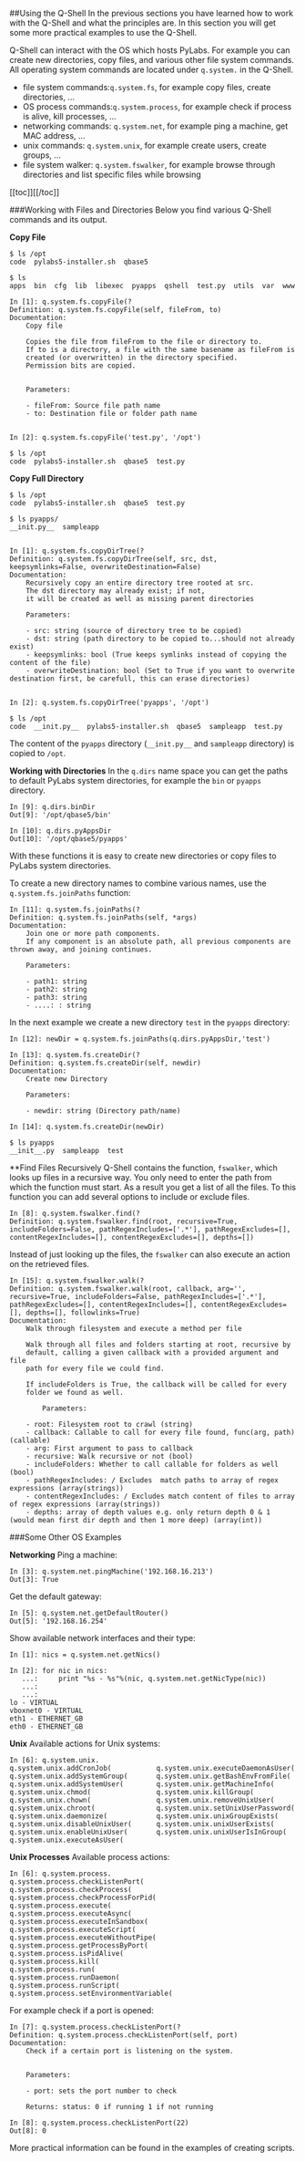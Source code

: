 ##Using the Q-Shell
In the previous sections you have learned how to work with the Q-Shell and what the principles are.
In this section you will get some more practical examples to use the Q-Shell.

Q-Shell can interact with the OS which hosts PyLabs. For example you can create new directories, copy files, and various other file system commands.
All operating system commands are located under `q.system.` in the Q-Shell. 
* file system commands:`q.system.fs`, for example copy files, create directories, ...
* OS process commands:`q.system.process`, for example check if process is alive, kill processes, ...
* networking commands: `q.system.net`, for example ping a machine, get MAC address, ...
* unix commands: `q.system.unix`, for example create users, create groups, ...
* file system walker: `q.system.fswalker`, for example browse through directories and list specific files while browsing

[[toc]][[/toc]]

###Working with Files and Directories
Below you find various Q-Shell commands and its output.

**Copy File**

    $ ls /opt
    code  pylabs5-installer.sh  qbase5
    
    $ ls
    apps  bin  cfg  lib  libexec  pyapps  qshell  test.py  utils  var  www
    
    In [1]: q.system.fs.copyFile(?
    Definition: q.system.fs.copyFile(self, fileFrom, to)
    Documentation:
        Copy file
        
        Copies the file from fileFrom to the file or directory to.
        If to is a directory, a file with the same basename as fileFrom is
        created (or overwritten) in the directory specified.
        Permission bits are copied.
        
        
        Parameters:
        
        - fileFrom: Source file path name
        - to: Destination file or folder path name
    
    
    In [2]: q.system.fs.copyFile('test.py', '/opt')
    
    $ ls /opt
    code  pylabs5-installer.sh  qbase5  test.py


**Copy Full Directory**

    $ ls /opt
    code  pylabs5-installer.sh  qbase5  test.py
    
    $ ls pyapps/
    __init.py__  sampleapp
    
    
    In [1]: q.system.fs.copyDirTree(?
    Definition: q.system.fs.copyDirTree(self, src, dst, keepsymlinks=False, overwriteDestination=False)
    Documentation:
        Recursively copy an entire directory tree rooted at src.
        The dst directory may already exist; if not,
        it will be created as well as missing parent directories
        
        Parameters:
        
        - src: string (source of directory tree to be copied)
        - dst: string (path directory to be copied to...should not already exist)
        - keepsymlinks: bool (True keeps symlinks instead of copying the content of the file)
        - overwriteDestination: bool (Set to True if you want to overwrite destination first, be carefull, this can erase directories)
    
    
    In [2]: q.system.fs.copyDirTree('pyapps', '/opt')
    
    $ ls /opt
    code  __init.py__  pylabs5-installer.sh  qbase5  sampleapp  test.py

The content of the `pyapps` directory (`__init.py__` and `sampleapp` directory) is copied to `/opt`.


**Working with Directories**
In the `q.dirs` name space you can get the paths to default PyLabs system directories, for example the `bin` or `pyapps` directory.

    In [9]: q.dirs.binDir
    Out[9]: '/opt/qbase5/bin'
    
    In [10]: q.dirs.pyAppsDir
    Out[10]: '/opt/qbase5/pyapps'

With these functions it is easy to create new directories or copy files to PyLabs system directories.

To create a new directory names to combine various names, use the `q.system.fs.joinPaths` function:

    In [11]: q.system.fs.joinPaths(?
    Definition: q.system.fs.joinPaths(self, *args)
    Documentation:
        Join one or more path components.
        If any component is an absolute path, all previous components are thrown away, and joining continues.
        
        Parameters:
        
        - path1: string
        - path2: string
        - path3: string
        - ....: : string

In the next example we create a new directory `test` in the `pyapps` directory:

    In [12]: newDir = q.system.fs.joinPaths(q.dirs.pyAppsDir,'test')
    
    In [13]: q.system.fs.createDir(?
    Definition: q.system.fs.createDir(self, newdir)
    Documentation:
        Create new Directory
        
        Parameters:
        
        - newdir: string (Directory path/name)
        
    In [14]: q.system.fs.createDir(newDir)
    
    $ ls pyapps
    __init__.py  sampleapp  test


**Find Files Recursively
Q-Shell contains the function, `fswalker`, which looks up files in a recursive way. You only need to enter the path from which the function must start. As a result you get a list of all the files.
To this function you can add several options to include or exclude files.

    In [8]: q.system.fswalker.find(?
    Definition: q.system.fswalker.find(root, recursive=True, includeFolders=False, pathRegexIncludes=['.*'], pathRegexExcludes=[], contentRegexIncludes=[], contentRegexExcludes=[], depths=[])

Instead of just looking up the files, the `fswalker` can also execute an action on the retrieved files.

    In [15]: q.system.fswalker.walk(?
    Definition: q.system.fswalker.walk(root, callback, arg='', recursive=True, includeFolders=False, pathRegexIncludes=['.*'], pathRegexExcludes=[], contentRegexIncludes=[], contentRegexExcludes=[], depths=[], followlinks=True)
    Documentation:
        Walk through filesystem and execute a method per file
        
        Walk through all files and folders starting at root, recursive by
        default, calling a given callback with a provided argument and file
        path for every file we could find.
        
        If includeFolders is True, the callback will be called for every
        folder we found as well.
        
            Parameters:
        
        - root: Filesystem root to crawl (string)
        - callback: Callable to call for every file found, func(arg, path) (callable)
        - arg: First argument to pass to callback
        - recursive: Walk recursive or not (bool)
        - includeFolders: Whether to call callable for folders as well (bool)
        - pathRegexIncludes: / Excludes  match paths to array of regex expressions (array(strings))
        - contentRegexIncludes: / Excludes match content of files to array of regex expressions (array(strings))
        - depths: array of depth values e.g. only return depth 0 & 1 (would mean first dir depth and then 1 more deep) (array(int))


###Some Other OS Examples

**Networking**
Ping a machine:

    In [3]: q.system.net.pingMachine('192.168.16.213')
    Out[3]: True
    
Get the default gateway:

    In [5]: q.system.net.getDefaultRouter()
    Out[5]: '192.168.16.254'
    
Show available network interfaces and their type:

    In [1]: nics = q.system.net.getNics()
    
    In [2]: for nic in nics:
       ...:     print "%s - %s"%(nic, q.system.net.getNicType(nic))
       ...:     
       ...:     
    lo - VIRTUAL
    vboxnet0 - VIRTUAL
    eth1 - ETHERNET_GB
    eth0 - ETHERNET_GB
    
**Unix**
Available actions for Unix systems:

    In [6]: q.system.unix.
    q.system.unix.addCronJob(           q.system.unix.executeDaemonAsUser(
    q.system.unix.addSystemGroup(       q.system.unix.getBashEnvFromFile(
    q.system.unix.addSystemUser(        q.system.unix.getMachineInfo(
    q.system.unix.chmod(                q.system.unix.killGroup(
    q.system.unix.chown(                q.system.unix.removeUnixUser(
    q.system.unix.chroot(               q.system.unix.setUnixUserPassword(
    q.system.unix.daemonize(            q.system.unix.unixGroupExists(
    q.system.unix.disableUnixUser(      q.system.unix.unixUserExists(
    q.system.unix.enableUnixUser(       q.system.unix.unixUserIsInGroup(
    q.system.unix.executeAsUser(


**Unix Processes**
Available process actions:

    In [6]: q.system.process.
    q.system.process.checkListenPort(
    q.system.process.checkProcess(
    q.system.process.checkProcessForPid(
    q.system.process.execute(
    q.system.process.executeAsync(
    q.system.process.executeInSandbox(
    q.system.process.executeScript(
    q.system.process.executeWithoutPipe(
    q.system.process.getProcessByPort(
    q.system.process.isPidAlive(
    q.system.process.kill(
    q.system.process.run(
    q.system.process.runDaemon(
    q.system.process.runScript(
    q.system.process.setEnvironmentVariable(

For example check if a port is opened:

    In [7]: q.system.process.checkListenPort(?
    Definition: q.system.process.checkListenPort(self, port)
    Documentation:
        Check if a certain port is listening on the system.
        
        
        Parameters:
        
        - port: sets the port number to check
        
        Returns: status: 0 if running 1 if not running
        
    In [8]: q.system.process.checkListenPort(22)
    Out[8]: 0
    
More practical information can be found in the examples of creating scripts.    